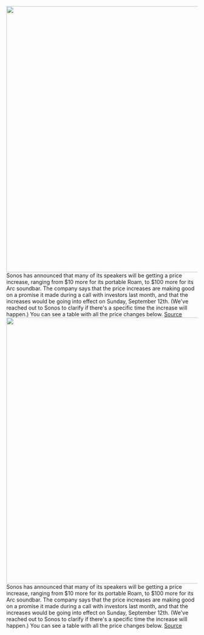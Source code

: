 <img src='https://cdn.vox-cdn.com/thumbor/Y61zv_Ohi75Om1giGvG_jVyB2UY=/0x0:2040x1360/1200x800/filters:focal(857x517:1183x843)/cdn.vox-cdn.com/uploads/chorus_image/image/69840930/Sonos1.0.jpg' width='700px' /><br/>
Sonos has announced that many of its speakers will be getting a price increase, ranging from $10 more for its portable Roam, to $100 more for its Arc soundbar. The company says that the price increases are making good on a promise it made during a call with investors last month, and that the increases would be going into effect on Sunday, September 12th. (We've reached out to Sonos to clarify if there's a specific time the increase will happen.) You can see a table with all the price changes below.
<a href='https://www.theverge.com/2021/9/10/22667044/sonos-speaker-price-increases-announce-september-12'> Source <a/><img src='https://cdn.vox-cdn.com/thumbor/Y61zv_Ohi75Om1giGvG_jVyB2UY=/0x0:2040x1360/1200x800/filters:focal(857x517:1183x843)/cdn.vox-cdn.com/uploads/chorus_image/image/69840930/Sonos1.0.jpg' width='700px' /><br/>
Sonos has announced that many of its speakers will be getting a price increase, ranging from $10 more for its portable Roam, to $100 more for its Arc soundbar. The company says that the price increases are making good on a promise it made during a call with investors last month, and that the increases would be going into effect on Sunday, September 12th. (We've reached out to Sonos to clarify if there's a specific time the increase will happen.) You can see a table with all the price changes below.
<a href='https://www.theverge.com/2021/9/10/22667044/sonos-speaker-price-increases-announce-september-12'> Source <a/>